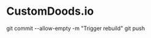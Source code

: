 # CustomDoods.io
<title>Custom Doods NFT</title>
git commit --allow-empty -m "Trigger rebuild"
git push

